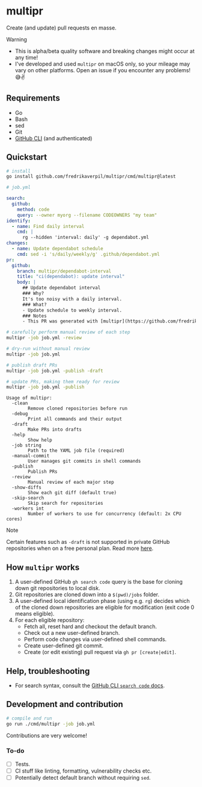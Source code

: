 # multipr

Create (and update) pull requests en masse.

> [!WARNING]
>
> - This is alpha/beta quality software and breaking changes might occur at any
>   time!
> - I've developed and used `multipr` on macOS only, so your mileage may vary on
>   other platforms. Open an issue if you encounter any problems! 😅✌️

## Requirements

- Go
- Bash
- sed
- Git
- [GitHub CLI](https://cli.github.com/) (and authenticated)

## Quickstart

```sh
# install
go install github.com/fredrikaverpil/multipr/cmd/multipr@latest
```

```yml
# job.yml

search:
  github:
    method: code
    query: --owner myorg --filename CODEOWNERS "my team"
identify:
  - name: Find daily interval
    cmd: |
      rg --hidden 'interval: daily' -g dependabot.yml
changes:
  - name: Update dependabot schedule
    cmd: sed -i 's/daily/weekly/g' .github/dependabot.yml
pr:
  github:
    branch: multipr/dependabot-interval
    title: "ci(dependabot): update interval"
    body: |
      ## Update dependabot interval
      ### Why?
      It's too noisy with a daily interval.
      ### What?
      - Update schedule to weekly interval.
      ### Notes
      - This PR was generated with [multipr](https://github.com/fredrikaverpil/multipr)
```

```sh
# carefully perform manual review of each step
multipr -job job.yml -review

# dry-run without manual review
multipr -job job.yml

# publish draft PRs
multipr -job job.yml -publish -draft

# update PRs, making them ready for review
multipr -job job.yml -publish
```

```text
Usage of multipr:
  -clean
        Remove cloned repositories before run
  -debug
        Print all commands and their output
  -draft
        Make PRs into drafts
  -help
        Show help
  -job string
        Path to the YAML job file (required)
  -manual-commit
        User manages git commits in shell commands
  -publish
        Publish PRs
  -review
        Manual review of each major step
  -show-diffs
        Show each git diff (default true)
  -skip-search
        Skip search for repositories
  -workers int
        Number of workers to use for concurrency (default: 2x CPU cores)
```

> [!NOTE]
>
> Certain features such as `-draft` is not supported in private GitHub
> repositories when on a free personal plan. Read more
> [here](https://docs.github.com/en/get-started/learning-about-github/githubs-plans).

## How `multipr` works

1. A user-defined GitHub `gh search code` query is the base for cloning down git
   repositories to local disk.
1. Git repositories are cloned down into a `$(pwd)/jobs` folder.
1. A user-defined local identification phase (using e.g. `rg`) decides which of
   the cloned down repositories are eligible for modification (exit code 0 means
   eligible).
1. For each eligible repository:
   - Fetch all, reset hard and checkout the default branch.
   - Check out a new user-defined branch.
   - Perform code changes via user-defined shell commands.
   - Create user-defined git commit.
   - Create (or edit existing) pull request via `gh pr [create|edit]`.

## Help, troubleshooting

- For search syntax, consult the
  [GitHub CLI `search code` docs](https://cli.github.com/manual/gh_search_code).

## Development and contribution

```sh
# compile and run
go run ./cmd/multipr -job job.yml
```

Contributions are very welcome!

### To-do

- [ ] Tests.
- [ ] CI stuff like linting, formatting, vulnerability checks etc.
- [ ] Potentially detect default branch without requiring `sed`.
